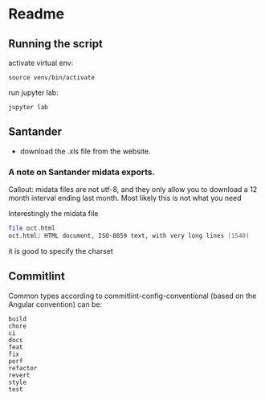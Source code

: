 # Readme

## Running the script

activate virtual env:

```
source venv/bin/activate
```


run jupyter lab:

```
jupyter lab
```

## Santander

- download the .xls file from the website.

### A note on Santander midata exports. 
Callout: midata files are not utf-8, and they only allow you to download a 12 month interval ending last month. Most likely this is not what you need

Interestingly the midata file 
```zsh
file oct.html 
oct.html: HTML document, ISO-8859 text, with very long lines (1540)
```

it is good to specify the charset



## Commitlint
Common types according to commitlint-config-conventional (based on the Angular convention) can be:

    build
    chore
    ci
    docs
    feat
    fix
    perf
    refactor
    revert
    style
    test
